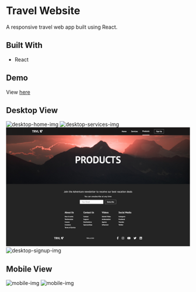 <h1>Travel Website</h1>
<p>A responsive travel web app built using React.</p>

<h2>Built With</h2>
<ul>
   <li>React</li>
</ul>

<h2>Demo</h2>
View <a href="https://jiaxintan1010.github.io/travel-website/">here</a>

<h2>Desktop View</h2>
<img src="./public/images/desktop-home.png" alt="desktop-home-img">
<img src="./public/images/desktop-services.png" alt="desktop-services-img">
<img src="./public/images/desktop-products.png" alt="desktop-products-img">
<img src="./public/images/desktop-signup.png" alt="desktop-signup-img">

<h2>Mobile View</h2>
<img src="./public/images/mobile.png" alt="mobile-img">
<img src="./public/images/mobile.png" alt="mobile-img">
